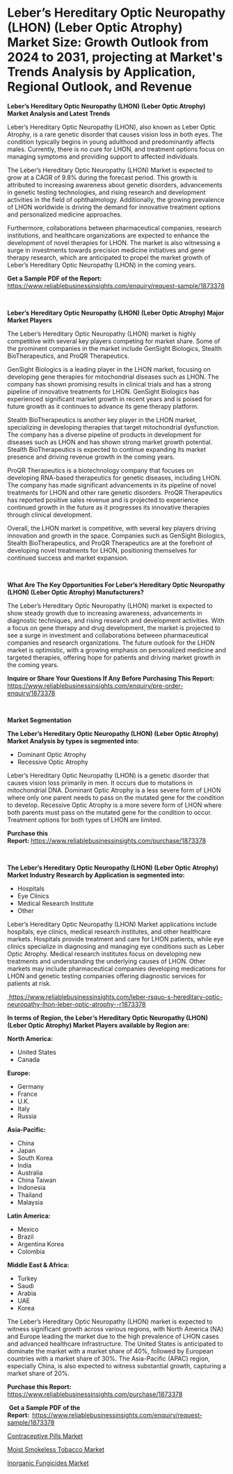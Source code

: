 <p><h1>Leber’s Hereditary Optic Neuropathy (LHON) (Leber Optic Atrophy) Market Size: Growth Outlook from 2024 to 2031, projecting at Market's Trends Analysis by Application, Regional Outlook, and Revenue</h1></p><p><strong>Leber’s Hereditary Optic Neuropathy (LHON) (Leber Optic Atrophy) Market Analysis and Latest Trends</strong></p>
<p><p>Leber’s Hereditary Optic Neuropathy (LHON), also known as Leber Optic Atrophy, is a rare genetic disorder that causes vision loss in both eyes. The condition typically begins in young adulthood and predominantly affects males. Currently, there is no cure for LHON, and treatment options focus on managing symptoms and providing support to affected individuals.</p><p>The Leber’s Hereditary Optic Neuropathy (LHON) Market is expected to grow at a CAGR of 9.8% during the forecast period. This growth is attributed to increasing awareness about genetic disorders, advancements in genetic testing technologies, and rising research and development activities in the field of ophthalmology. Additionally, the growing prevalence of LHON worldwide is driving the demand for innovative treatment options and personalized medicine approaches.</p><p>Furthermore, collaborations between pharmaceutical companies, research institutions, and healthcare organizations are expected to enhance the development of novel therapies for LHON. The market is also witnessing a surge in investments towards precision medicine initiatives and gene therapy research, which are anticipated to propel the market growth of Leber’s Hereditary Optic Neuropathy (LHON) in the coming years.</p></p>
<p><strong>Get a Sample PDF of the Report:&nbsp;</strong> <a href="https://www.reliablebusinessinsights.com/enquiry/request-sample/1873378">https://www.reliablebusinessinsights.com/enquiry/request-sample/1873378</a></p>
<p>&nbsp;</p>
<p><strong>Leber’s Hereditary Optic Neuropathy (LHON) (Leber Optic Atrophy) Major Market Players</strong></p>
<p><p>The Leber’s Hereditary Optic Neuropathy (LHON) market is highly competitive with several key players competing for market share. Some of the prominent companies in the market include GenSight Biologics, Stealth BioTherapeutics, and ProQR Therapeutics.</p><p>GenSight Biologics is a leading player in the LHON market, focusing on developing gene therapies for mitochondrial diseases such as LHON. The company has shown promising results in clinical trials and has a strong pipeline of innovative treatments for LHON. GenSight Biologics has experienced significant market growth in recent years and is poised for future growth as it continues to advance its gene therapy platform.</p><p>Stealth BioTherapeutics is another key player in the LHON market, specializing in developing therapies that target mitochondrial dysfunction. The company has a diverse pipeline of products in development for diseases such as LHON and has shown strong market growth potential. Stealth BioTherapeutics is expected to continue expanding its market presence and driving revenue growth in the coming years.</p><p>ProQR Therapeutics is a biotechnology company that focuses on developing RNA-based therapeutics for genetic diseases, including LHON. The company has made significant advancements in its pipeline of novel treatments for LHON and other rare genetic disorders. ProQR Therapeutics has reported positive sales revenue and is projected to experience continued growth in the future as it progresses its innovative therapies through clinical development.</p><p>Overall, the LHON market is competitive, with several key players driving innovation and growth in the space. Companies such as GenSight Biologics, Stealth BioTherapeutics, and ProQR Therapeutics are at the forefront of developing novel treatments for LHON, positioning themselves for continued success and market expansion.</p></p>
<p>&nbsp;</p>
<p><strong>What Are The Key Opportunities For Leber’s Hereditary Optic Neuropathy (LHON) (Leber Optic Atrophy) Manufacturers?</strong></p>
<p><p>The Leber’s Hereditary Optic Neuropathy (LHON) market is expected to show steady growth due to increasing awareness, advancements in diagnostic techniques, and rising research and development activities. With a focus on gene therapy and drug development, the market is projected to see a surge in investment and collaborations between pharmaceutical companies and research organizations. The future outlook for the LHON market is optimistic, with a growing emphasis on personalized medicine and targeted therapies, offering hope for patients and driving market growth in the coming years.</p></p>
<p><strong>Inquire or Share Your Questions If Any Before Purchasing This Report:</strong> <a href="https://www.reliablebusinessinsights.com/enquiry/pre-order-enquiry/1873378">https://www.reliablebusinessinsights.com/enquiry/pre-order-enquiry/1873378</a></p>
<p>&nbsp;</p>
<p><strong>Market Segmentation</strong></p>
<p><strong>The Leber’s Hereditary Optic Neuropathy (LHON) (Leber Optic Atrophy) Market Analysis by types is segmented into:</strong></p>
<p><ul><li>Dominant Optic Atrophy</li><li>Recessive Optic Atrophy</li></ul></p>
<p><p>Leber’s Hereditary Optic Neuropathy (LHON) is a genetic disorder that causes vision loss primarily in men. It occurs due to mutations in mitochondrial DNA. Dominant Optic Atrophy is a less severe form of LHON where only one parent needs to pass on the mutated gene for the condition to develop. Recessive Optic Atrophy is a more severe form of LHON where both parents must pass on the mutated gene for the condition to occur. Treatment options for both types of LHON are limited.</p></p>
<p><strong>Purchase this Report:&nbsp;</strong><a href="https://www.reliablebusinessinsights.com/purchase/1873378">https://www.reliablebusinessinsights.com/purchase/1873378</a></p>
<p>&nbsp;</p>
<p><strong>The Leber’s Hereditary Optic Neuropathy (LHON) (Leber Optic Atrophy) Market Industry Research by Application is segmented into:</strong></p>
<p><ul><li>Hospitals</li><li>Eye Clinics</li><li>Medical Research Institute</li><li>Other</li></ul></p>
<p><p>Leber’s Hereditary Optic Neuropathy (LHON) Market applications include hospitals, eye clinics, medical research institutes, and other healthcare markets. Hospitals provide treatment and care for LHON patients, while eye clinics specialize in diagnosing and managing eye conditions such as Leber Optic Atrophy. Medical research institutes focus on developing new treatments and understanding the underlying causes of LHON. Other markets may include pharmaceutical companies developing medications for LHON and genetic testing companies offering diagnostic services for patients at risk.</p></p>
<p><a href="https://www.reliablebusinessinsights.com/leber-rsquo-s-hereditary-optic-neuropathy-lhon-leber-optic-atrophy--r1873378">&nbsp;https://www.reliablebusinessinsights.com/leber-rsquo-s-hereditary-optic-neuropathy-lhon-leber-optic-atrophy--r1873378</a></p>
<p><strong>In terms of Region, the Leber’s Hereditary Optic Neuropathy (LHON) (Leber Optic Atrophy) Market Players available by Region are:</strong></p>
<p>
    <p> <strong> North America: </strong>
        <ul>
            <li>United States</li>
            <li>Canada</li>
        </ul>
        </p> 
    <p> <strong> Europe: </strong>
        <ul>
            <li>Germany</li>
            <li>France</li>
            <li>U.K.</li>
            <li>Italy</li>
            <li>Russia</li>
        </ul>
        </p> 
    <p> <strong> Asia-Pacific: </strong>
        <ul>
            <li>China</li>
            <li>Japan</li>
            <li>South Korea</li>
            <li>India</li>
            <li>Australia</li>
            <li>China Taiwan</li>
            <li>Indonesia</li>
            <li>Thailand</li>
            <li>Malaysia</li>
        </ul>
        </p> 
    <p> <strong> Latin America: </strong>
        <ul>
            <li>Mexico</li>
            <li>Brazil</li>
            <li>Argentina Korea</li>
            <li>Colombia</li>
        </ul>
        </p> 
    <p> <strong> Middle East & Africa: </strong>
        <ul>
            <li>Turkey</li>
            <li>Saudi</li>
            <li>Arabia</li>
            <li>UAE</li>
            <li>Korea</li>
        </ul>
    </p>
    </p>
<p><p>The Leber’s Hereditary Optic Neuropathy (LHON) market is expected to witness significant growth across various regions, with North America (NA) and Europe leading the market due to the high prevalence of LHON cases and advanced healthcare infrastructure. The United States is anticipated to dominate the market with a market share of 40%, followed by European countries with a market share of 30%. The Asia-Pacific (APAC) region, especially China, is also expected to witness substantial growth, capturing a market share of 20%.</p></p>
<p><strong>Purchase this Report: </strong><a href="https://www.reliablebusinessinsights.com/purchase/1873378">https://www.reliablebusinessinsights.com/purchase/1873378</a></p>
<p>&nbsp;<strong>Get a Sample PDF of the Report:&nbsp;&nbsp;</strong><a href="https://www.reliablebusinessinsights.com/enquiry/request-sample/1873378">https://www.reliablebusinessinsights.com/enquiry/request-sample/1873378</a></p>
<p><strong></strong></p>
<p><p><a href="https://github.com/JennyferFeil2023/Market-Research-Report-List-1/blob/main/contraceptive-pills-market.md">Contraceptive Pills Market</a></p><p><a href="https://github.com/amirvaghari/Market-Research-Report-List-1/blob/main/moist-smokeless-tobacco-market.md">Moist Smokeless Tobacco Market</a></p><p><a href="https://github.com/gracielawharr/Market-Research-Report-List-2/blob/main/inorganic-fungicides-market.md">Inorganic Fungicides Market</a></p></p>